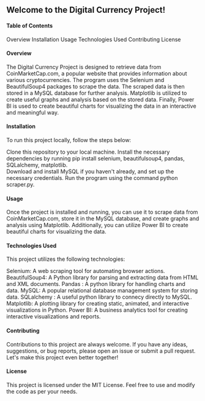 
<h2>Welcome to the Digital Currency Project!</h2>

<h4>Table of Contents</h4>

Overview
Installation
Usage
Technologies Used
Contributing
License

<h4>Overview</h4>

The Digital Currency Project is designed to retrieve data from CoinMarketCap.com, a popular website that provides information about various cryptocurrencies. The program uses the Selenium and BeautifulSoup4 packages to scrape the data. The scraped data is then stored in a MySQL database for further analysis. Matplotlib is utilized to create useful graphs and analysis based on the stored data. Finally, Power BI is used to create beautiful charts for visualizing the data in an interactive and meaningful way.

<h4>Installation</h4>

To run this project locally, follow the steps below:

Clone this repository to your local machine.
Install the necessary dependencies by running pip install selenium, beautifulsoup4, pandas, SQLalchemy, matplotlib.<br>
Download and install MySQL if you haven't already, and set up the necessary credentials.
Run the program using the command python scraper.py.

<h4>Usage</h4>

Once the project is installed and running, you can use it to scrape data from CoinMarketCap.com, store it in the MySQL database, and create graphs and analysis using Matplotlib. Additionally, you can utilize Power BI to create beautiful charts for visualizing the data.

<h4>Technologies Used</h4>

This project utilizes the following technologies:

Selenium: A web scraping tool for automating browser actions.
BeautifulSoup4: A Python library for parsing and extracting data from HTML and XML documents.
Pandas : A python library for handling charts and data.
MySQL: A popular relational database management system for storing data.
SQLalchemy : A useful python library to connecy directly to MySQL.
Matplotlib: A plotting library for creating static, animated, and interactive visualizations in Python.
Power BI: A business analytics tool for creating interactive visualizations and reports.

<h4>Contributing</h4>

Contributions to this project are always welcome. If you have any ideas, suggestions, or bug reports, please open an issue or submit a pull request. Let's make this project even better together!

<h4>License</h4>

This project is licensed under the MIT License. Feel free to use and modify the code as per your needs.
